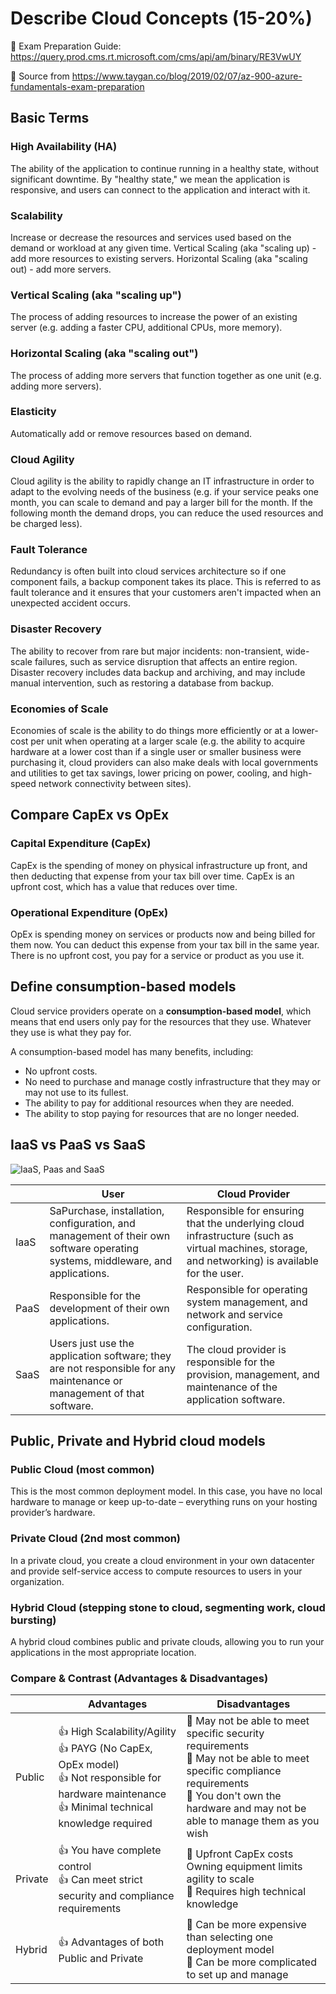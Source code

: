 # Describe Cloud Concepts (15-20%)

:notebook: Exam Preparation Guide:  https://query.prod.cms.rt.microsoft.com/cms/api/am/binary/RE3VwUY

:love_letter: Source from https://www.taygan.co/blog/2019/02/07/az-900-azure-fundamentals-exam-preparation 

## Basic Terms

### High Availability (HA)
The ability of the application to continue running in a healthy state, without significant downtime. By "healthy state," we mean the application is responsive, and users can connect to the application and interact with it.

### Scalability
Increase or decrease the resources and services used based on the demand or workload at any given time. Vertical Scaling (aka "scaling up) - add more resources to existing servers. Horizontal Scaling (aka "scaling out) - add more servers.

### Vertical Scaling (aka "scaling up")
The process of adding resources to increase the power of an existing server (e.g. adding a faster CPU, additional CPUs, more memory).

### Horizontal Scaling (aka "scaling out")
The process of adding more servers that function together as one unit (e.g. adding more servers).

### Elasticity
Automatically add or remove resources based on demand.

### Cloud Agility
Cloud agility is the ability to rapidly change an IT infrastructure in order to adapt to the evolving needs of the business (e.g. if your service peaks one month, you can scale to demand and pay a larger bill for the month. If the following month the demand drops, you can reduce the used resources and be charged less).

### Fault Tolerance
Redundancy is often built into cloud services architecture so if one component fails, a backup component takes its place. This is referred to as fault tolerance and it ensures that your customers aren't impacted when an unexpected accident occurs.

### Disaster Recovery
The ability to recover from rare but major incidents: non-transient, wide-scale failures, such as service disruption that affects an entire region. Disaster recovery includes data backup and archiving, and may include manual intervention, such as restoring a database from backup.

### Economies of Scale
Economies of scale is the ability to do things more efficiently or at a lower-cost per unit when operating at a larger scale (e.g. the ability to acquire hardware at a lower cost than if a single user or smaller business were purchasing it, cloud providers can also make deals with local governments and utilities to get tax savings, lower pricing on power, cooling, and high-speed network connectivity between sites).

## Compare CapEx vs OpEx

### Capital Expenditure (CapEx)
CapEx is the spending of money on physical infrastructure up front, and then deducting that expense from your tax bill over time. CapEx is an upfront cost, which has a value that reduces over time.

### Operational Expenditure (OpEx)
OpEx is spending money on services or products now and being billed for them now. You can deduct this expense from your tax bill in the same year. There is no upfront cost, you pay for a service or product as you use it.

## Define consumption-based models

Cloud service providers operate on a **consumption-based model**, which means that end users only pay for the resources that they use. Whatever they use is what they pay for.

A consumption-based model has many benefits, including:

- No upfront costs.
- No need to purchase and manage costly infrastructure that they may or may not use to its fullest.
- The ability to pay for additional resources when they are needed.
- The ability to stop paying for resources that are no longer needed.

## IaaS vs PaaS vs SaaS

![IaaS, Paas and SaaS](https://imgur.com/lpDPe5k.png)


|      | User                                                                                                                           | Cloud Provider                                                                                                                                   |
|------|--------------------------------------------------------------------------------------------------------------------------------|--------------------------------------------------------------------------------------------------------------------------------------------------|
| IaaS | SaPurchase, installation, configuration, and management of their own software operating systems, middleware, and applications. | Responsible for ensuring that the underlying cloud infrastructure (such as virtual machines, storage, and networking) is available for the user. |
| PaaS | Responsible for the development of their own applications.                                                                     | Responsible for operating system management, and network and service configuration.                                                              |
| SaaS | Users just use the application software; they are not responsible for any maintenance or management of that software.          | The cloud provider is responsible for the provision, management, and maintenance of the application software.                                    |

##  Public, Private and Hybrid cloud models

### Public Cloud (most common)

This is the most common deployment model. In this case, you have no local hardware to manage or keep up-to-date – everything runs on your hosting provider’s hardware.

### Private Cloud (2nd most common)

In a private cloud, you create a cloud environment in your own datacenter and provide self-service access to compute resources to users in your organization.

### Hybrid Cloud (stepping stone to cloud, segmenting work, cloud bursting)

A hybrid cloud combines public and private clouds, allowing you to run your applications in the most appropriate location.

### Compare & Contrast (Advantages & Disadvantages)

|  | **Advantages** | **Disadvantages** |
|--|--|--|
| Public  | :+1: High Scalability/Agility <br> :+1: PAYG (No CapEx, OpEx model) <br> :+1: Not responsible for hardware maintenance <br> :+1: Minimal technical knowledge required| :shit: May not be able to meet specific security requirements <br> :shit: May not be able to meet specific compliance requirements <br> :shit: You don't own the hardware and may not be able to manage them as you wish <br> |
| Private | :+1: You have complete control <br> :+1: Can meet strict security and compliance requirements | :shit: Upfront CapEx costs <br> Owning equipment limits agility to scale <br> :shit: Requires high technical knowledge |
| Hybrid | :+1: Advantages of both Public and Private | :shit: Can be more expensive than selecting one deployment model <br> :shit:  Can be more complicated to set up and manage |
